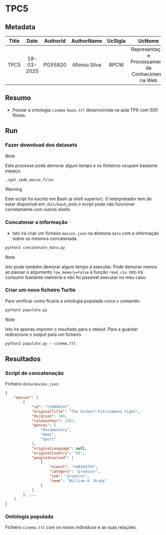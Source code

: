 # TPC5

## Metadata

| Title |    Date    | AuthorId |  AuthorName  | UcSigla |                        UcNome                        |
| :---: | :--------: | :------: | :----------: | :-----: | :--------------------------------------------------: |
| TPC5  | 18-03-2025 | PG55920  | Afonso Silva |  RPCW   | Representação e Processamento de Conhecimento na Web |

## Resumo

- Povoar a ontologia `cinema-base.ttl` desenvolvida na aula TP6 com 500 filmes.

## Run

### Fazer download dos datasets

> [!NOTE]
> Este processo pode demorar algum tempo e os ficheiros ocupam bastante espaço.

```sh
./get_imdb_movie_files
```

> [!WARNING]
> Este script foi escrito em Bash (a shell superior).
> O interpretador tem de estar disponível em `/bin/bash`,
> pois o script pode não funcionar corretamente com outros shells.

### Concatenar a informação

- Isto irá criar um ficheiro `movies.json` na diretoria `data` com a informação sobre os mesmos concatenada.

```sh
python3 concatenate_data.py
```

> [!NOTE]
> Isto pode também demorar algum tempo a executar.
> Pode demorar menos ao passar o argumento `low_memory=False` à função `read_csv`.
> Isto irá consumir bastante memória e não foi possível executar no meu caso.

### Criar um novo ficheiro Turtle

Para verificar como ficaria a ontologia populada corra o comando:

```sh
python3 populate.py
```

> [!NOTE]
> Isto irá apenas imprimir o resultado para o stdout.
> Para a guardar redirecione o output para um ficheiro.

```sh
python3 populate.py > cinema.ttl
```

## Resultados

### Script de concatenação

Ficheiro `data/movies.json`:

```json
{
    "movies": [
        {
            "id": "tt0000147",
            "originalTitle": "The Corbett-Fitzsimmons Fight",
            "duration": 100,
            "releaseYear": 1897,
            "genres": [
                "Documentary",
                "News",
                "Sport"
            ],
            "originalLanguage": null,
            "originalCountry": "US",
            "peopleInvolved": [
                {
                    "nconst": "nm0103755",
                    "category": "producer",
                    "job": "producer",
                    "name": "William A. Brady"
                }
            ]
        }, ...
    ]
}
```

### Ontologia populada

Ficheiro `cinema.ttl` com os novos indivíduos e as suas relações.

